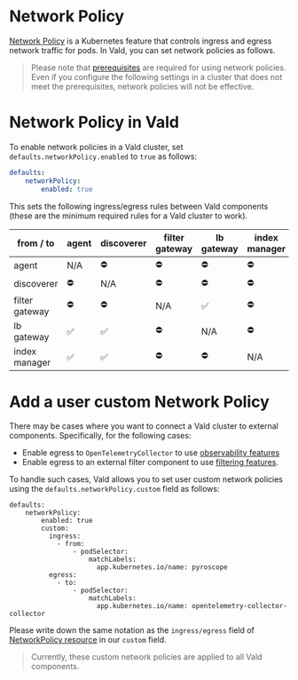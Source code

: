 # Network Policy

[Network Policy](https://kubernetes.io/docs/concepts/services-networking/network-policies/) is a Kubernetes feature that controls ingress and egress network traffic for pods. In Vald, you can set network policies as follows.

> Please note that [prerequisites](https://kubernetes.io/docs/concepts/services-networking/network-policies/#prerequisites) are required for using network policies. Even if you configure the following settings in a cluster that does not meet the prerequisites, network policies will not be effective.

# Network Policy in Vald

To enable network policies in a Vald cluster, set `defaults.networkPolicy.enabled` to `true` as follows:

```yaml
defaults:
	networkPolicy:
		enabled: true
```

This sets the following ingress/egress rules between Vald components (these are the minimum required rules for a Vald cluster to work).

| from / to | agent | discoverer | filter gateway | lb gateway | index manager | kube-system |
| --- | --- | --- | --- | --- | --- | --- |
| agent | N/A | ⛔ | ⛔ | ⛔ | ⛔ | ✅ |
| discoverer | ⛔ | N/A | ⛔ | ⛔ | ⛔ | ✅ |
| filter gateway | ⛔ | ⛔ | N/A | ✅ | ⛔ | ✅ |
| lb gateway | ✅ | ✅ | ⛔ | N/A | ⛔ | ✅ |
| index manager | ✅ | ✅ | ⛔ | ⛔ | N/A | ✅ |

# Add a user custom Network Policy

There may be cases where you want to connect a Vald cluster to external components. Specifically, for the following cases:

- Enable egress to `OpenTelemetryCollector` to use [observability features](https://vald.vdaas.org/docs/user-guides/observability-configuration/)
- Enable egress to an external filter component to use [filtering features](https://vald.vdaas.org/docs/user-guides/filtering-configuration/).

To handle such cases, Vald allows you to set user custom network policies using the `defaults.networkPolicy.custom` field as follows:

```
defaults:
	networkPolicy:
	    enabled: true
	    custom:
	      ingress:
	        - from:
	            - podSelector:
	                matchLabels:
	                  app.kubernetes.io/name: pyroscope
	      egress:
	        - to:
	            - podSelector:
	                matchLabels:
	                  app.kubernetes.io/name: opentelemetry-collector-collector

```

Please write down the same notation as the `ingress/egress` field of [NetworkPolicy resource](https://kubernetes.io/docs/concepts/services-networking/network-policies/#networkpolicy-resource) in our `custom` field.

> Currently, these custom network policies are applied to all Vald components.
